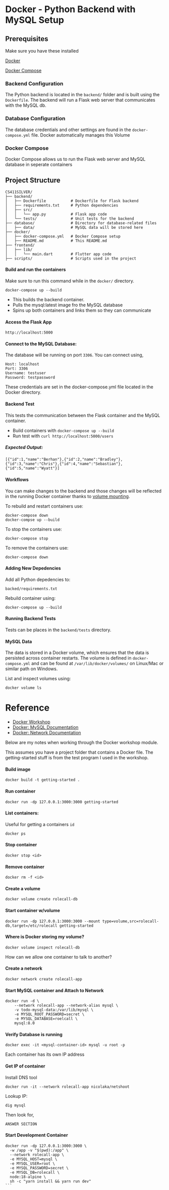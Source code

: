 # Docker - Python Backend with MySQL Setup

## Prerequisites
Make sure you have these installed

[Docker](https://www.docker.com/products/docker-desktop/)

[Docker Compose](https://docs.docker.com/compose/install/)

### Backend Configuration
The Python backend is located in the `backend/` folder and is built using the `Dockerfile`. The backend will run a Flask web server that communicates with the MySQL db. 

### Database Configuration
The database credentials and other settings are found in the 
`docker-compose.yml` file. Docker automatically manages this Volume 

### Docker Compose
Docker Compose allows us to run the Flask web server and MySQL database in seperate containers

## Project Structure
```
CS411SILVER/
├── backend/
│   ├── Dockerfile           # Dockerfile for Flask backend
│   ├── requirements.txt     # Python dependencies
│   ├── src/
│   │   └── app.py           # Flask app code
│   └── tests/               # Unit tests for the backend
├── database/                # Directory for database-related files
│   ├── data/                # MySQL data will be stored here
├── docker/
│   ├── docker-compose.yml   # Docker Compose setup
│   ├── README.md            # This README.md 
├── frontend/
│   ├── lib/
│   │   └── main.dart        # Flutter app code
├── scripts/                 # Scripts used in the project
```
#### Build and run the containers
Make sure to run this command while in the `docker/` directory.
```
docker-compose up --build
```
- This builds the backend container.
- Pulls the mysql:latest image fro the MySQL database
- Spins up both containers and links them so they can communicate 

#### Access the Flask App
```
http://localhost:5000
```

#### Connect to the MySQL Database:
The database will be running on port ```3306```. You can connect using, 
```
Host: localhost
Port: 3306
Username: testuser
Password: testpassword
```
These credentials are set in the docker-compose.yml file located in the Docker directory. 

#### Backend Test
This tests the communication between the Flask container and the MySQL container. 
- Build containers with `docker-compose up --build`
- Run test with `curl http://localhost:5000/users`

##### Expected Output:
```
[{"id":1,"name":"Berhan"},{"id":2,"name":"Bradley"},{"id":3,"name":"Chris"},{"id":4,"name":"Sebastian"},{"id":5,"name":"Wyatt"}]
```

#### Workflows 
You can make changes to the backend and those changes will be reflected in the running Docker container thanks to [volume mounting](https://docs.docker.com/engine/storage/volumes/).

To rebuild and restart containers use:
```
docker-compose down
docker-compse up --build
```

To stop the containers use:
```
docker-compose stop
```

To remove the containers use:
```
docker-compose down
```

#### Adding New Depedencies 
Add all Python depedencies to:
```
backed/requirements.txt
```

Rebuild container using:
```
docker-compose up --build
```

#### Running Backend Tests
Tests can be places in the `backend/tests` directory.

#### MySQL Data 
The data is stored in a Docker volume, which ensures that the data is persisted across container restarts. The volume is defined in ```docker-compose.yml``` and can be found at `/var/lib/docker/volumes/` on Linux/Mac or similar path on Windows. 

List and inspect volumes using: 

```docker volume ls```


# Reference
- [Docker Workshop](https://docs.docker.com/get-started/workshop/)
- [Docker: MySQL Documentation](https://hub.docker.com/_/mysql/)
- [Docker: Network Documentation](https://docs.docker.com/engine/network/)

Below are my notes when working through the Docker workshop module. 

This assumes you have a project folder that contains a Docker file. The getting-started stuff is from the test program I used in the workshop.

#### Build image
```
docker build -t getting-started .
```
#### Run container
```
docker run -dp 127.0.0.1:3000:3000 getting-started
```
#### List containers: 
Useful for getting a containers `id`
```
docker ps
```
#### Stop container
```
docker stop <id>
```
#### Remove container
```
docker rm -f <id>
```
#### Create a volume
```
docker volume create rolecall-db
```
#### Start container w/volume
```
docker run -dp 127.0.0.1:3000:3000 --mount type=volume,src=rolecall-db,target=/etc/rolecall getting-started
```
#### Where is Docker storing my volume?
```
docker volume inspect rolecall-db
```
How can we allow one container to talk to another?
#### Create a network
```
docker network create rolecall-app
```
#### Start MySQL container and Attach to Network
```
docker run -d \
    --network rolecall-app --network-alias mysql \
    -v todo-mysql-data:/var/lib/mysql \
    -e MYSQL_ROOT_PASSWORD=secret \
    -e MYSQL_DATABASE=roelcall \
    mysql:8.0
```
#### Verify Database is running
```
docker exec -it <mysql-container-id> mysql -u root -p
```
Each container has its own IP address
#### Get IP of container
Install DNS tool
```
docker run -it --network rolecall-app nicolaka/netshoot
```
Lookup IP: 
```
dig mysql
```
Then look for,
```
ANSWER SECTION
```
#### Start Development Container
````
docker run -dp 127.0.0.1:3000:3000 \
  -w /app -v "$(pwd):/app" \
  --network rolecall-app \
  -e MYSQL_HOST=mysql \
  -e MYSQL_USER=root \
  -e MYSQL_PASSWORD=secret \
  -e MYSQL_DB=rolecall \
  node:18-alpine \
  sh -c "yarn install && yarn run dev"
```
